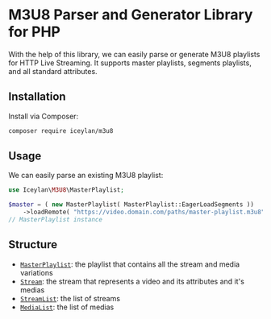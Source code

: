 # M3U8 Parser and Generator Library for PHP
With the help of this library, we can easily parse or generate M3U8 playlists for HTTP Live Streaming. It supports master playlists, segments playlists, and all standard attributes.

## Installation
Install via Composer:

```bash
composer require iceylan/m3u8
```

## Usage
We can easily parse an existing M3U8 playlist:

```php
use Iceylan\M3U8\MasterPlaylist;

$master = ( new MasterPlaylist( MasterPlaylist::EagerLoadSegments ))
	->loadRemote( "https://video.domain.com/paths/master-playlist.m3u8" );
// MasterPlaylist instance
```

## Structure
* [`MasterPlaylist`](docs/MasterPlaylist.md): the playlist that contains all the stream and media variations
* [`Stream`](docs/Stream.md): the stream that represents a video and its attributes and it's medias
* [`StreamList`](docs/StreamList.md): the list of streams
* [`MediaList`](docs/MediaList.md): the list of medias
